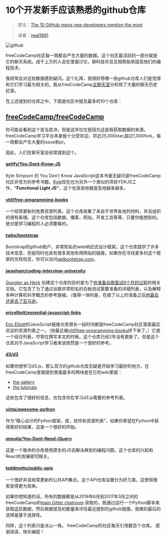 # 10个开发新手应该熟悉的github仓库

>原文：[The 10 GitHub repos new developers mention the most](https://medium.freecodecamp.com/the-10-github-repos-people-mention-the-most-in-freecodecamps-main-chat-room-189750600fa4)
>
>译者：[neal1991](https://github.com/neal1991/)

![github](https://cdn-images-1.medium.com/max/2000/1*QUPbzsIyIs3QLx6LjGlgPw.jpeg)

freeCodeCamp社区每一周都会产生大量的数据。这个社区最活跃的一部分就是它的聊天系统。成千上万的人会在里面讨论，聊科技并且互相帮助来提高他们的编程技术。

我经常会对这些数据感到疑问。这个礼拜，我很好奇哪一些github仓库人们是觉得和它们学习最为相关的。我从freeCodeCamp[主聊天室](https://gitter.im/freecodecamp/freecodecamp)分析除了大量的聊天历史纪录。

在上述提到的仓库之中，下面是社区中提及最多的10个仓库：

## [freeCodeCamp/freeCodeCamp](https://github.com/freeCodeCamp/freeCodeCamp)

你可能会看到这个首当其冲。但是这并仅仅是因为这是我获取数据的来源。freeCodeCamp学习平台本身就十分受欢迎，将近25,000star,超过1,000fork，每一周都会产生大量的issue和pr。

因此，人们在聊天室会经常提到这个。

#### [getify/You-Dont-Know-JS](https://github.com/getify/You-Dont-Know-JS)

Kyle Simpson 的 You Don’t Know JavaScript这本书毫无疑问是freeCodeCamp社区非官方的参考书籍。[Kyle](https://medium.com/@getify)现在也为另外一个类似的项目YDKJS工作，**“Functional Light JS”**，这个也渐渐地被提及地越来越多。

#### [vhf/free-programming-books](https://github.com/vhf/free-programming-books)

一个经常更新的免费资源列表。这个仓库收集了来自于世界各地的材料，并且组织的很有条理。这个仓库包括数据，播客，网站，开发工具等等，只要你能想到的。绝对是学习编程的人必须要看的。

#### [twbs/bootstrap](https://github.com/twbs/bootstrap)

Bootstrap的github账户，非常知名的web响应式设计框架。这个仓库提供了许多技术信息，但是同时也具有很多其他有用网站的链接。如果你在寻找更多的这个框架的文档信息，你可以访问[getbootstrap.com](https://getbootstrap.com/)。

#### [jwasham/coding-interview-university](https://github.com/jwasham/coding-interview-university)

[Googley as Heck](https://medium.com/@googleyasheck) 创建这个仓库的目的是为了[他准备谷歌面试8个月的过程](https://medium.freecodecamp.com/why-i-studied-full-time-for-8-months-for-a-google-interview-cc662ce9bb13)的相关文档。它包含了为了通过谷歌非常知名的白板测试需要准备的详细列表，以及解释多种计算机科学概念的参考链接。（值得一体的是，在做了以上的准备之后[他最后还是去了亚马逊](https://medium.freecodecamp.com/ive-been-hired-by-amazon-8b21f7c27de5#.6e1kc7fes)。

#### [ericelliott/essential-javascript-links](https://github.com/ericelliott/essential-javascript-links)

[Eric Elliott](https://medium.com/@_ericelliott)的JavsScript链接仓库很长一段时间都是freeCodeCamp社区里面最后欢迎的资源列表之一。（他最近被[vhf/free-programming-books](https://github.com/vhf/free-programming-books)挤下来了。）它是一个综合列表，尽管在撰写本文的时候，这个仓库已经2年没有更新了。但是这个仓库对于JavaScript学习者来说依然是一个很好的参考。

#### [d3/d3](https://github.com/d3/d3/wiki)

如果你想学习d3.js，那么官方的github仓库无疑是开始学习最好的地方。在freeCodeCamp里面提到里面最多的两块是在它的wiki里面：

- [the gallery](https://github.com/d3/d3/wiki/Gallery)
- [the tutorials](https://github.com/d3/d3/wiki/Tutorials)

这些包含了很好的信息，也包含你在学习d3.js需要的参考列表。

#### [vinta/awesome-python](https://github.com/vinta/awesome-python)

作为“精心设计的Python框架，库，软件和资源列表”，如果你希望在Python中获得更好的结果，这是一个很好的开始。

#### [oneuijs/You-Dont-Need-jQuery](https://github.com/oneuijs/You-Dont-Need-jQuery)

这是一个致命的仓库使用原生的JS去解决典型的编程问题。这个仓库的兴起和React的发展密切相关。

#### [toddmotto/public-apis](https://github.com/toddmotto/public-apis)

一个很好并且经常更新的公共API集合。这个API仓库设置分为好几类，这使得搜索变得更为简单。



如果你想知道的话，所有的数据都是从2016年6月到2017年3月之间的freeCodeCamp的[main Gitter chatroom](https://gitter.im/FreeCodeCamp/FreeCodeCamp) 获取的。我通过运行一个Python脚本来获取这区数据，然后根据提及的数量来评估最近提到的github链接。我做的最后的选择是基于选择性。

同样，这个列表只是冰山一角。 freeCodeCamp的社区每天引用数百个仓库。
感谢阅读，快乐编程！


